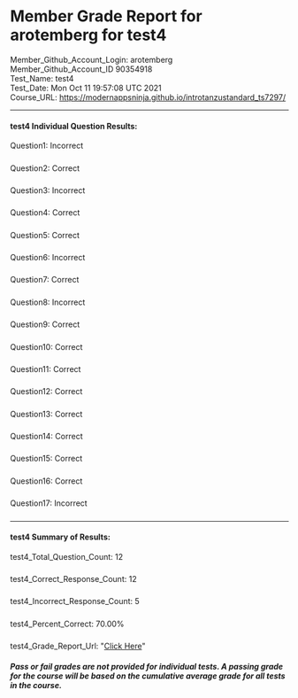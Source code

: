 # Member Grade Report for arotemberg for test4  
   
Member_Github_Account_Login: arotemberg  
Member_Github_Account_ID 90354918  
Test_Name: test4  
Test_Date: Mon Oct 11 19:57:08 UTC 2021  
Course_URL: https://modernappsninja.github.io/introtanzustandard_ts7297/  
   
---  
#### test4 Individual Question Results:  
Question1: Incorrect  
#####  
Question2: Correct  
#####  
Question3: Incorrect  
#####  
Question4: Correct  
#####  
Question5: Correct  
#####  
Question6: Incorrect  
#####  
Question7: Correct  
#####  
Question8: Incorrect  
#####  
Question9: Correct  
#####  
Question10: Correct  
#####  
Question11: Correct  
#####  
Question12: Correct  
#####  
Question13: Correct  
#####  
Question14: Correct  
#####  
Question15: Correct  
#####  
Question16: Correct  
#####  
Question17: Incorrect  
#####  
---  
#### test4 Summary of Results:  
test4_Total_Question_Count: 12  
#####  
test4_Correct_Response_Count: 12  
#####  
test4_Incorrect_Response_Count: 5  
#####  
test4_Percent_Correct: 70.00%  
#####  
test4_Grade_Report_Url: "[Click Here](https://github.com/modernappsninjas/arotemberg/blob/main/static/userdata/courses/introtanzustandard_ts7297/grade_report.pr387.test4.md)"
##### Pass or fail grades are not provided for individual tests. A passing grade for the course will be based on the cumulative average grade for all tests in the course.  
